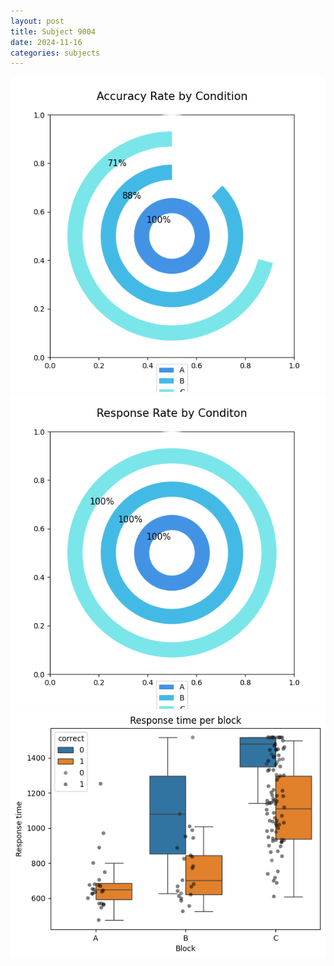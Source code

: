 ```yaml
---
layout: post
title: Subject 9004
date: 2024-11-16
categories: subjects
---
```


![](data/9004/run-19/9004_accuracy_rate.png)
![](data/9004/run-19/9004_response_rate.png)
![](data/9004/run-19/9004_rt.png)
